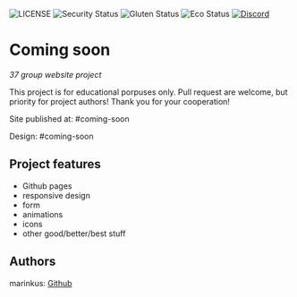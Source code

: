 ![LICENSE](https://img.shields.io/badge/license-MIT-blue.svg?style=flat-square)
![Security Status](https://img.shields.io/security-headers?label=Security&url=https%3A%2F%2Fgithub.com&style=flat-square)
![Gluten Status](https://img.shields.io/badge/Gluten-Free-green.svg)
![Eco Status](https://img.shields.io/badge/ECO-Friendly-green.svg)
[![Discord](https://discord.com/api/guilds/571393319201144843/widget.png)](https://discord.gg/dRwW4rw)

# Coming soon

_37 group website project_

This project is for educational porpuses only. Pull request are welcome, but priority for project authors! Thank you for your cooperation!

Site published at: #coming-soon

Design: #coming-soon

## Project features

-   Github pages
-   responsive design
-   form
-   animations
-   icons
-   other good/better/best stuff

## Authors

marinkus: [Github](https://github.com/marinkus)